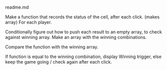 readme.md


Make a function that records the status of the cell,  after each click. (makes array)
For each player.

Conditionally figure out how to push each result to an empty array, to check against winning array.
Make an array with the winning combinations.

Compare the function with the winning array.

If function is equal to the winning combination, display Winning trigger,
else
keep the game going / check again after each click.